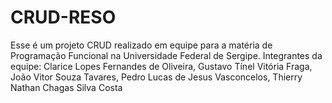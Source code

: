# CRUD-RESO
Esse é um projeto CRUD realizado em equipe para a matéria de Programação Funcional na Universidade Federal de Sergipe.
Integrantes da equipe:
Clarice Lopes Fernandes de Oliveira,
Gustavo Tínel Vitória Fraga,
João Vitor Souza Tavares,
Pedro Lucas de Jesus Vasconcelos,
Thierry Nathan Chagas Silva Costa

